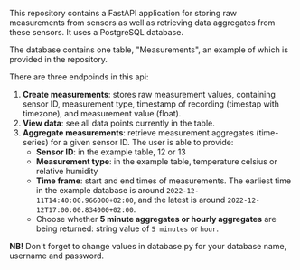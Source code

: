 This repository contains a FastAPI application for storing raw measurements from sensors as well as retrieving data aggregates from these sensors. It uses a PostgreSQL database.  

The database contains one table, "Measurements", an example of which is provided in the repository.  

There are three endpoinds in this api:  

1) **Create measurements**: stores raw measurement values, containing sensor ID, measurement type, timestamp of recording (timestap with timezone), and measurement value (float).  
2) **View data**: see all data points currently in the table.
3) **Aggregate measurements**: retrieve measurement aggregates (time-series) for a given sensor ID. The user is able to provide:
    * **Sensor ID**: in the example table, 12 or 13
    * **Measurement type**: in the example table, temperature celsius or relative humidity
    * **Time frame**: start and end times of measurements. The earliest time in the example database is around `2022-12-11T14:40:00.966000+02:00`, and the latest is around `2022-12-12T17:00:00.834000+02:00`.
    * Choose whether **5 minute aggregates or hourly aggregates** are being returned: string value of `5 minutes` or `hour`.

**NB!** Don't forget to change values in database.py for your database name, username and password.
